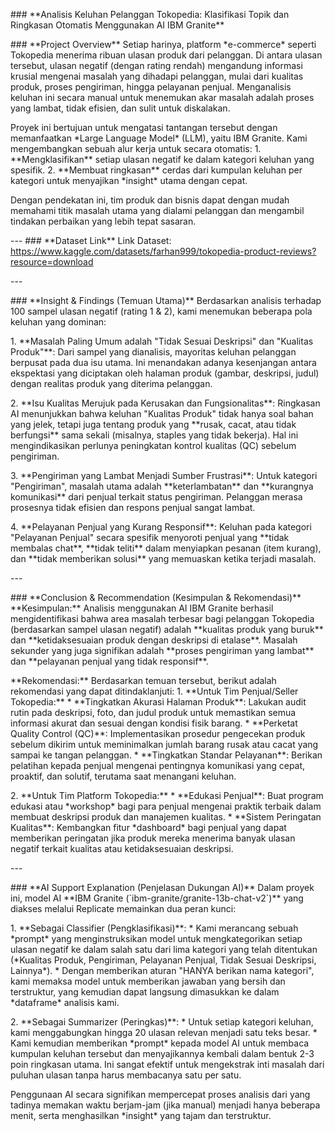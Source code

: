 \### \*\*Analisis Keluhan Pelanggan Tokopedia: Klasifikasi Topik dan
Ringkasan Otomatis Menggunakan AI IBM Granite\*\*

\### \*\*Project Overview\*\* Setiap harinya, platform \*e-commerce\*
seperti Tokopedia menerima ribuan ulasan produk dari pelanggan. Di
antara ulasan tersebut, ulasan negatif (dengan rating rendah) mengandung
informasi krusial mengenai masalah yang dihadapi pelanggan, mulai dari
kualitas produk, proses pengiriman, hingga pelayanan penjual.
Menganalisis keluhan ini secara manual untuk menemukan akar masalah
adalah proses yang lambat, tidak efisien, dan sulit untuk diskalakan.

Proyek ini bertujuan untuk mengatasi tantangan tersebut dengan
memanfaatkan \*Large Language Model\* (LLM), yaitu IBM Granite. Kami
mengembangkan sebuah alur kerja untuk secara otomatis: 1.
\*\*Mengklasifikan\*\* setiap ulasan negatif ke dalam kategori keluhan
yang spesifik. 2. \*\*Membuat ringkasan\*\* cerdas dari kumpulan keluhan
per kategori untuk menyajikan \*insight\* utama dengan cepat.

Dengan pendekatan ini, tim produk dan bisnis dapat dengan mudah memahami
titik masalah utama yang dialami pelanggan dan mengambil tindakan
perbaikan yang lebih tepat sasaran.

\-\-- \### \*\*Dataset Link\*\* Link Dataset:
https://www.kaggle.com/datasets/farhan999/tokopedia-product-reviews?resource=download

\-\--

\### \*\*Insight & Findings (Temuan Utama)\*\* Berdasarkan analisis
terhadap 100 sampel ulasan negatif (rating 1 & 2), kami menemukan
beberapa pola keluhan yang dominan:

1\. \*\*Masalah Paling Umum adalah \"Tidak Sesuai Deskripsi\" dan
\"Kualitas Produk\"\*\*: Dari sampel yang dianalisis, mayoritas keluhan
pelanggan berpusat pada dua isu utama. Ini menandakan adanya kesenjangan
antara ekspektasi yang diciptakan oleh halaman produk (gambar,
deskripsi, judul) dengan realitas produk yang diterima pelanggan.

2\. \*\*Isu Kualitas Merujuk pada Kerusakan dan Fungsionalitas\*\*:
Ringkasan AI menunjukkan bahwa keluhan \"Kualitas Produk\" tidak hanya
soal bahan yang jelek, tetapi juga tentang produk yang \*\*rusak, cacat,
atau tidak berfungsi\*\* sama sekali (misalnya, staples yang tidak
bekerja). Hal ini mengindikasikan perlunya peningkatan kontrol kualitas
(QC) sebelum pengiriman.

3\. \*\*Pengiriman yang Lambat Menjadi Sumber Frustrasi\*\*: Untuk
kategori \"Pengiriman\", masalah utama adalah \*\*keterlambatan\*\* dan
\*\*kurangnya komunikasi\*\* dari penjual terkait status pengiriman.
Pelanggan merasa prosesnya tidak efisien dan respons penjual sangat
lambat.

4\. \*\*Pelayanan Penjual yang Kurang Responsif\*\*: Keluhan pada
kategori \"Pelayanan Penjual\" secara spesifik menyoroti penjual yang
\*\*tidak membalas chat\*\*, \*\*tidak teliti\*\* dalam menyiapkan
pesanan (item kurang), dan \*\*tidak memberikan solusi\*\* yang
memuaskan ketika terjadi masalah.

\-\--

\### \*\*Conclusion & Recommendation (Kesimpulan & Rekomendasi)\*\*
\*\*Kesimpulan:\*\* Analisis menggunakan AI IBM Granite berhasil
mengidentifikasi bahwa area masalah terbesar bagi pelanggan Tokopedia
(berdasarkan sampel ulasan negatif) adalah \*\*kualitas produk yang
buruk\*\* dan \*\*ketidaksesuaian produk dengan deskripsi di
etalase\*\*. Masalah sekunder yang juga signifikan adalah \*\*proses
pengiriman yang lambat\*\* dan \*\*pelayanan penjual yang tidak
responsif\*\*.

\*\*Rekomendasi:\*\* Berdasarkan temuan tersebut, berikut adalah
rekomendasi yang dapat ditindaklanjuti: 1. \*\*Untuk Tim Penjual/Seller
Tokopedia:\*\* \* \*\*Tingkatkan Akurasi Halaman Produk\*\*: Lakukan
audit rutin pada deskripsi, foto, dan judul produk untuk memastikan
semua informasi akurat dan sesuai dengan kondisi fisik barang. \*
\*\*Perketat Quality Control (QC)\*\*: Implementasikan prosedur
pengecekan produk sebelum dikirim untuk meminimalkan jumlah barang rusak
atau cacat yang sampai ke tangan pelanggan. \* \*\*Tingkatkan Standar
Pelayanan\*\*: Berikan pelatihan kepada penjual mengenai pentingnya
komunikasi yang cepat, proaktif, dan solutif, terutama saat menangani
keluhan.

2\. \*\*Untuk Tim Platform Tokopedia:\*\* \* \*\*Edukasi Penjual\*\*:
Buat program edukasi atau \*workshop\* bagi para penjual mengenai
praktik terbaik dalam membuat deskripsi produk dan manajemen kualitas.
\* \*\*Sistem Peringatan Kualitas\*\*: Kembangkan fitur \*dashboard\*
bagi penjual yang dapat memberikan peringatan jika produk mereka
menerima banyak ulasan negatif terkait kualitas atau ketidaksesuaian
deskripsi.

\-\--

\### \*\*AI Support Explanation (Penjelasan Dukungan AI)\*\* Dalam
proyek ini, model AI \*\*IBM Granite
(\`ibm-granite/granite-13b-chat-v2\`)\*\* yang diakses melalui Replicate
memainkan dua peran kunci:

1\. \*\*Sebagai Classifier (Pengklasifikasi)\*\*: \* Kami merancang
sebuah \*prompt\* yang menginstruksikan model untuk mengkategorikan
setiap ulasan negatif ke dalam salah satu dari lima kategori yang telah
ditentukan (\*Kualitas Produk, Pengiriman, Pelayanan Penjual, Tidak
Sesuai Deskripsi, Lainnya\*). \* Dengan memberikan aturan \"HANYA
berikan nama kategori\", kami memaksa model untuk memberikan jawaban
yang bersih dan terstruktur, yang kemudian dapat langsung dimasukkan ke
dalam \*dataframe\* analisis kami.

2\. \*\*Sebagai Summarizer (Peringkas)\*\*: \* Untuk setiap kategori
keluhan, kami menggabungkan hingga 20 ulasan relevan menjadi satu teks
besar. \* Kami kemudian memberikan \*prompt\* kepada model AI untuk
membaca kumpulan keluhan tersebut dan menyajikannya kembali dalam bentuk
2-3 poin ringkasan utama. Ini sangat efektif untuk mengekstrak inti
masalah dari puluhan ulasan tanpa harus membacanya satu per satu.

Penggunaan AI secara signifikan mempercepat proses analisis dari yang
tadinya memakan waktu berjam-jam (jika manual) menjadi hanya beberapa
menit, serta menghasilkan \*insight\* yang tajam dan terstruktur.

